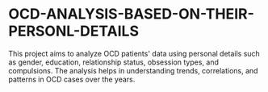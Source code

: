 # OCD-ANALYSIS-BASED-ON-THEIR-PERSONL-DETAILS
This project aims to analyze OCD patients' data using personal details such as gender, education, relationship status, obsession types, and compulsions. The analysis helps in understanding trends, correlations, and patterns in OCD cases over the years.
